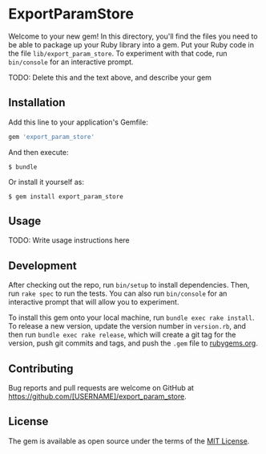 # ExportParamStore

Welcome to your new gem! In this directory, you'll find the files you need to be able to package up your Ruby library into a gem. Put your Ruby code in the file `lib/export_param_store`. To experiment with that code, run `bin/console` for an interactive prompt.

TODO: Delete this and the text above, and describe your gem

## Installation

Add this line to your application's Gemfile:

```ruby
gem 'export_param_store'
```

And then execute:

    $ bundle

Or install it yourself as:

    $ gem install export_param_store

## Usage

TODO: Write usage instructions here

## Development

After checking out the repo, run `bin/setup` to install dependencies. Then, run `rake spec` to run the tests. You can also run `bin/console` for an interactive prompt that will allow you to experiment.

To install this gem onto your local machine, run `bundle exec rake install`. To release a new version, update the version number in `version.rb`, and then run `bundle exec rake release`, which will create a git tag for the version, push git commits and tags, and push the `.gem` file to [rubygems.org](https://rubygems.org).

## Contributing

Bug reports and pull requests are welcome on GitHub at https://github.com/[USERNAME]/export_param_store.

## License

The gem is available as open source under the terms of the [MIT License](https://opensource.org/licenses/MIT).
